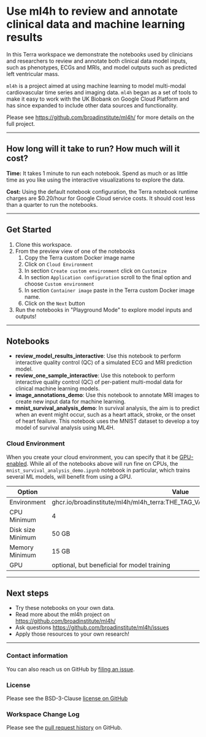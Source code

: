 # Use ml4h to review and annotate clinical data and machine learning results

In this Terra workspace we demonstrate the notebooks used by clinicians and researchers to review and annotate both clinical data model inputs, such as phenotypes, ECGs and MRIs, and model outputs such as predicted left ventricular mass.

`ml4h` is a project aimed at using machine learning to model multi-modal cardiovascular
time series and imaging data. `ml4h` began as a set of tools to make it easy to work
with the UK Biobank on Google Cloud Platform and has since expanded to include other data sources
and functionality.

Please see https://github.com/broadinstitute/ml4h/ for more details on the full project.

----------------------------
## How long will it take to run? How much will it cost?
**Time:** It takes 1 minute to run each notebook. Spend as much or as little time as you like using the interactive visualizations to explore the data.

**Cost:** Using the default notebook configuration, the Terra notebook runtime charges are $0.20/hour for Google Cloud service costs. It should cost less than a quarter to run the notebooks.

----------------------------
## Get Started

1. Clone this workspace.
1. From the preview view of one of the notebooks
    1. Copy the Terra custom Docker image name
    1. Click on `Cloud Environment`
    1. In section `Create custom environment` click on `Customize`
    1. In section `Application configuration` scroll to the final option and choose `Custom environment`
    2. In section `Container image` paste in the Terra custom Docker image name.
    3. Click on the `Next` button
1. Run the notebooks in "Playground Mode" to explore model inputs and outputs!

----------------------------
## Notebooks

* **review_model_results_interactive**: Use this notebook to perform interactive quality control (QC) of a simulated ECG and MRI prediction model.
* **review_one_sample_interactive**: Use this notebook to perform interactive quality control (QC) of per-patient multi-modal data for clinical machine learning models.
* **image_annotations_demo**: Use this notebook to annotate MRI images to create new input data for machine learning.
* **mnist_survival_analysis_demo**: In survival analysis, the aim is to predict when an event might occur, such as a heart attack, stroke, or the onset of heart feailure. This notebook uses the MNIST dataset to develop a toy model of survival analysis using ML4H.

### Cloud Environment

When you create your cloud environment, you can specify that it be [GPU-enabled](https://support.terra.bio/hc/en-us/articles/4403006001947).  While all of the notebooks above will run fine on CPUs, the `mnist_survival_analysis_demo.ipynb` notebook in particular, which trains several ML models, will benefit from using a GPU.

| Option | Value |
| --- | --- |
| Environment | ghcr.io/broadinstitute/ml4h/ml4h_terra:THE_TAG_VALUE_YOU_SEE_IN_THE_NOTEBOOKS |
| CPU Minimum | 4|
| Disk size Minimum | 50 GB |
| Memory Minimum | 15 GB |
| GPU | optional, but beneficial for model training|

----------------------------
## Next steps

* Try these notebooks on your own data.
* Read more about the ml4h project on  https://github.com/broadinstitute/ml4h/
* Ask questions https://github.com/broadinstitute/ml4h/issues
* Apply those resources to your own research!

---

### Contact information

You can also reach us on GitHub by [filing an issue](https://github.com/broadinstitute/ml4h/issues).

### License
Please see the BSD-3-Clause [license on GitHub](https://github.com/broadinstitute/ml4h/blob/master/LICENSE.TXT)

### Workspace Change Log
Please see the [pull request history](https://github.com/broadinstitute/ml4h/pulls?q=is%3Apr+) on GitHub.
